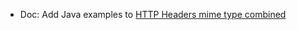 * Doc: Add Java examples to [HTTP Headers mime type combined](HTTP/header#mime-type-combined-with-payload) 